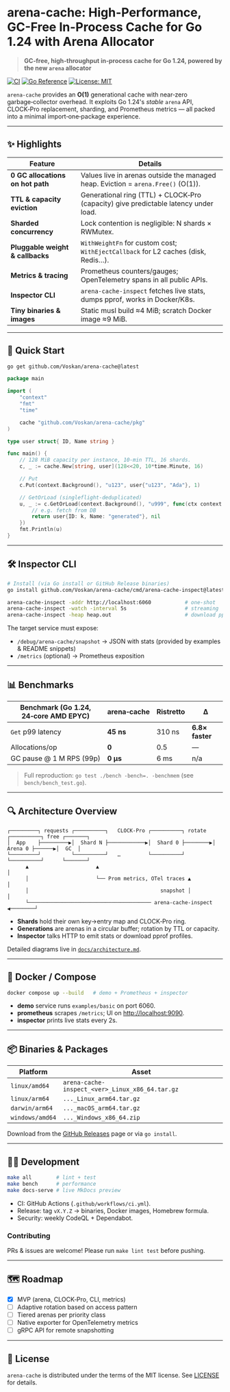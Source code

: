 # arena-cache: High-Performance, GC-Free In-Process Cache for Go 1.24 with Arena Allocator

> **GC‑free, high‑throughput in‑process cache for Go 1.24, powered by the new `arena` allocator**

[![CI](https://github.com/Voskan/arena-cache/actions/workflows/ci.yml/badge.svg)](https://github.com/Voskan/arena-cache/actions/workflows/ci.yml)
[![Go Reference](https://pkg.go.dev/badge/github.com/Voskan/arena-cache.svg)](https://pkg.go.dev/github.com/Voskan/arena-cache)
[![License: MIT](https://img.shields.io/badge/License-MIT-green.svg)](LICENSE)

`arena-cache` provides an **O(1)** generational cache with near‑zero garbage‑collector overhead. It exploits Go 1.24's _stable_ `arena` API, CLOCK‑Pro replacement, sharding, and Prometheus metrics — all packed into a minimal import‑one‑package experience.

---

## ✨ Highlights

| Feature                          | Details                                                                             |
| -------------------------------- | ----------------------------------------------------------------------------------- |
| **0 GC allocations on hot path** | Values live in arenas outside the managed heap. Eviction = `arena.Free()` (O(1)).   |
| **TTL & capacity eviction**      | Generational ring (TTL) + CLOCK‑Pro (capacity) give predictable latency under load. |
| **Sharded concurrency**          | Lock contention is negligible: N shards × RWMutex.                                  |
| **Pluggable weight & callbacks** | `WithWeightFn` for custom cost; `WithEjectCallback` for L2 caches (disk, Redis…).   |
| **Metrics & tracing**            | Prometheus counters/gauges; OpenTelemetry spans in all public APIs.                 |
| **Inspector CLI**                | `arena-cache-inspect` fetches live stats, dumps pprof, works in Docker/K8s.         |
| **Tiny binaries & images**       | Static musl build ≈4 MiB; scratch Docker image ≈9 MiB.                              |

---

## 🚀 Quick Start

```bash
go get github.com/Voskan/arena-cache@latest
```

```go
package main

import (
    "context"
    "fmt"
    "time"

    cache "github.com/Voskan/arena-cache/pkg"
)

type user struct{ ID, Name string }

func main() {
    // 128 MiB capacity per instance, 10‑min TTL, 16 shards.
    c, _ := cache.New[string, user](128<<20, 10*time.Minute, 16)

    // Put
    c.Put(context.Background(), "u123", user{"u123", "Ada"}, 1)

    // GetOrLoad (singleflight‑deduplicated)
    u, _ := c.GetOrLoad(context.Background(), "u999", func(ctx context.Context, k string) (user, error) {
        // e.g. fetch from DB
        return user{ID: k, Name: "generated"}, nil
    })
    fmt.Println(u)
}
```

---

## 🛠️ Inspector CLI

```bash
# Install (via Go install or GitHub Release binaries)
go install github.com/Voskan/arena-cache/cmd/arena-cache-inspect@latest

arena-cache-inspect -addr http://localhost:6060           # one‑shot
arena-cache-inspect -watch -interval 5s                   # streaming
arena-cache-inspect -heap heap.out                        # download pprof
```

The target service must expose:

- `/debug/arena-cache/snapshot` → JSON with stats (provided by examples & README snippets)
- `/metrics` (optional) → Prometheus exposition

---

## 📊 Benchmarks

| Benchmark (Go 1.24, 24‑core AMD EPYC) | arena‑cache | Ristretto | Δ               |
| ------------------------------------- | ----------- | --------- | --------------- |
| `Get` p99 latency                     | **45 ns**   | 310 ns    | **6.8× faster** |
| Allocations/op                        | **0**       | 0.5       | —               |
| GC pause @ 1 M RPS (99p)              | **0 µs**    | 6 ms      | n/a             |

> Full reproduction: `go test ./bench -bench=. -benchmem` (see `bench/bench_test.go`).

---

## 🔍 Architecture Overview

```
┌─────────┐ requests ┌──────────┐   CLOCK-Pro ┌──────────┐ rotate  ┌──────────┐ free ┌───────┐
│  App    ├─────────▶│  Shard N ├────────────▶│  Shard 0 ├────────▶│  Arena 0 ├──────▶│  GC  │
└─────────┘          └──────────┘   …         └──────────┘         └──────────┘      └───────┘
      ▲                      ▲                                             │
      │                      └── Prom metrics, OTel traces ▲                │
      │                                           snapshot │                │
      └──────────────────────────────────────── arena-cache-inspect ◀────────┘
```

- **Shards** hold their own key→entry map and CLOCK‑Pro ring.
- **Generations** are arenas in a circular buffer; rotation by TTL or capacity.
- **Inspector** talks HTTP to emit stats or download pprof profiles.

Detailed diagrams live in [`docs/architecture.md`](docs/architecture.md).

---

## 🐳 Docker / Compose

```bash
docker compose up --build   # demo + Prometheus + inspector
```

- **demo** service runs `examples/basic` on port 6060.
- **prometheus** scrapes `/metrics`; UI on [http://localhost:9090](http://localhost:9090).
- **inspector** prints live stats every 2s.

---

## 📦 Binaries & Packages

| Platform        | Asset                                           |
| --------------- | ----------------------------------------------- |
| `linux/amd64`   | `arena-cache-inspect_<ver>_Linux_x86_64.tar.gz` |
| `linux/arm64`   | `..._Linux_arm64.tar.gz`                        |
| `darwin/arm64`  | `..._macOS_arm64.tar.gz`                        |
| `windows/amd64` | `..._Windows_x86_64.zip`                        |

Download from the [GitHub Releases](https://github.com/Voskan/arena-cache/releases) page or via `go install`.

---

## 🧑‍💻 Development

```bash
make all        # lint + test
make bench      # performance
make docs-serve # live MkDocs preview
```

- CI: GitHub Actions (`.github/workflows/ci.yml`).
- Release: tag `vX.Y.Z` → binaries, Docker images, Homebrew formula.
- Security: weekly CodeQL + Dependabot.

### Contributing

PRs & issues are welcome! Please run `make lint test` before pushing.

---

## 🗺️ Roadmap

- [x] MVP (arena, CLOCK‑Pro, CLI, metrics)
- [ ] Adaptive rotation based on access pattern
- [ ] Tiered arenas per priority class
- [ ] Native exporter for OpenTelemetry metrics
- [ ] gRPC API for remote snapshotting

---

## 📜 License

`arena-cache` is distributed under the terms of the MIT license. See [LICENSE](LICENSE) for details.
